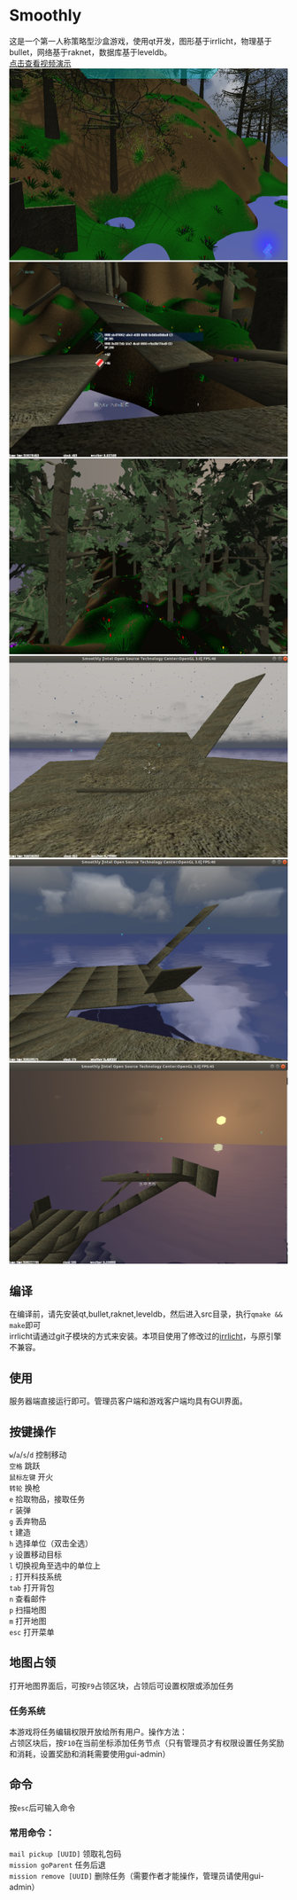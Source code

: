 # Smoothly  
这是一个第一人称策略型沙盒游戏，使用qt开发，图形基于irrlicht，物理基于bullet，网络基于raknet，数据库基于leveldb。  
[点击查看视频演示](https://www.bilibili.com/video/BV1HA411h78b/)  
![img](img/2020-08-20%2021-45-02.png)  
![img](img/2020-05-23-13-07-50.png)  
![img](img/2020-03-29-21-01-04.png)  
![img](img/2020-04-06-09-25-54.png)  
![img](img/2020-04-06-10-02-57.png)  
![img](img/2020-04-07-10-49-48.png)  
## 编译  
在编译前，请先安装qt,bullet,raknet,leveldb，然后进入src目录，执行`qmake && make`即可  
irrlicht请通过git子模块的方式来安装。本项目使用了修改过的[irrlicht](https://github.com/SingingRivulet/splicht)，与原引擎不兼容。  
## 使用  
服务器端直接运行即可。管理员客户端和游戏客户端均具有GUI界面。  
## 按键操作  
`w`/`a`/`s`/`d` 控制移动  
`空格` 跳跃  
`鼠标左键` 开火  
`转轮` 换枪  
`e` 拾取物品，接取任务  
`r` 装弹  
`g` 丢弃物品  
`t` 建造  
`h` 选择单位（双击全选）  
`y` 设置移动目标  
`l` 切换视角至选中的单位上  
`;` 打开科技系统  
`tab` 打开背包  
`n` 查看邮件  
`p` 扫描地图  
`m` 打开地图  
`esc` 打开菜单  
## 地图占领  
打开地图界面后，可按`F9`占领区块，占领后可设置权限或添加任务  
### 任务系统  
本游戏将任务编辑权限开放给所有用户。操作方法：  
占领区块后，按`F10`在当前坐标添加任务节点（只有管理员才有权限设置任务奖励和消耗，设置奖励和消耗需要使用gui-admin）  
## 命令  
按`esc`后可输入命令  
### 常用命令：  
`mail pickup [UUID]` 领取礼包码  
`mission goParent` 任务后退  
`mission remove [UUID]` 删除任务（需要作者才能操作，管理员请使用gui-admin）  

